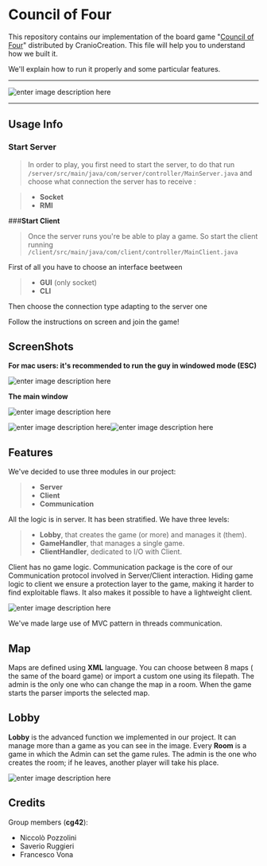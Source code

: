 **Council of Four**
===================

This repository contains our implementation of the board game "[Council of Four](https://boardgamegeek.com/boardgame/173101/council-four)" distributed by CranioCreation. 
This file will help you to understand  how we built it.

We'll explain how to run it properly and some particular features.  

----------

![enter image description here](http://www.asaboardgamer.com/wp-content/uploads/2015/11/CouncilofFour1-e1446400291992.jpg)

-------------
Usage Info
-------------

### **Start Server**

>In order to play, you first need to start the server, to do that run 
`/server/src/main/java/com/server/controller/MainServer.java`
and choose what connection the server has to receive :

> - **Socket**
> - **RMI**

###**Start Client**

>Once the server runs you're be able to play a game. So start the client running
`/client/src/main/java/com/client/controller/MainClient.java`

First of all you have to choose an interface beetween
> - **GUI** (only socket)
> - **CLI**

 Then choose the connection type adapting to the server one

Follow the instructions on screen and join the game!



ScreenShots
-----------------

**For mac users: it's recommended to run the guy in windowed mode (ESC)**

![enter image description here](https://lh3.googleusercontent.com/-GRDivHdSE4Q/V3bFHoWjM0I/AAAAAAAAAMw/hrDidd9Udg4NZ1cqbEILq1RTxqj4fZGIwCLcB/s0/Senza+titolo.tiff "Senza titolo.tiff")


**The main window**


![enter image description here](https://i.gyazo.com/a671a5d8d4389b9448b03576d96a9864.jpg)

![enter image description here](https://lh3.googleusercontent.com/-eiN_tu3s_A8/V3ovmrYYR1I/AAAAAAAAAOo/04yjA7afOYAb8LukYPspbTSoS4TDV8TQgCLcB/s0/CLI12.tiff "CLI12.tiff")![enter image description here](https://lh3.googleusercontent.com/-5D0Rhw0tSIg/V3ov1w-8SuI/AAAAAAAAAOw/CdmLjdpC2hYyRJhN-zEH9-COTQl2ce6jwCLcB/s0/CLI22.tiff "CLI22.tiff")






Features
----------------

We've decided to use three modules in our project:
> - **Server**
> - **Client**
> - **Communication**

All the logic is in server.
It has been stratified. We have three levels:
> - **Lobby**, that creates the game (or more) and manages it (them).
> - **GameHandler**, that manages a single game.
> - **ClientHandler**, dedicated to I/O with Client.


Client has no game logic.
Communication package is the core of our Communication protocol involved in Server/Client interaction.
Hiding game logic to client we ensure a protection layer to the game, making it harder to find exploitable flaws. 
It also makes it possible to have a lightweight client.


![enter image description here](https://lh3.googleusercontent.com/-nBhYIZYTSD4/V3bFvjvzMMI/AAAAAAAAAM4/1yai9_A2FW8wpcd-VlUVY8qNZBZns_MIQCLcB/s0/Untitled+Diagram.png "Untitled Diagram.png")

We've made large use of MVC pattern in threads communication.

Map
------------

Maps are defined using **XML** language.
You can choose between 8 maps ( the same of the board game) or import a custom one using its filepath.
The admin is the only one who can change the map in a room.
When the game starts the parser imports the selected map.


Lobby
-----------

**Lobby** is the advanced function we implemented in our project.
It can manage more than a game as you can see in the image.
Every **Room** is a game in which the Admin can set the game rules.
The admin is the one who creates the room; if he leaves, another player will take his place.

![enter image description here](https://lh3.googleusercontent.com/-_NiPMYHJdk4/V3f9vPAnLpI/AAAAAAAAAN0/d3iK_NAwYY0TuMcTyzO2S5fZSqa79gC2wCLcB/s0/GUI1.tiff "GUI1.tiff")





Credits
----------
Group members (**cg42**):

- Niccolò Pozzolini
- Saverio Ruggieri
- Francesco Vona